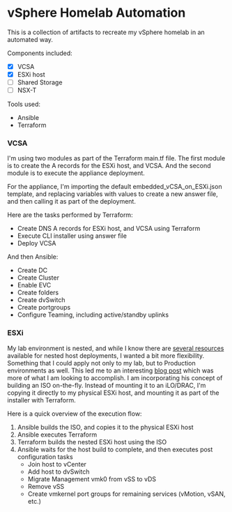 # vSphere Homelab Automation

This is a collection of artifacts to recreate my vSphere homelab in an automated way.

Components included:

- [x] VCSA
- [x] ESXi host
- [ ] Shared Storage
- [ ] NSX-T

Tools used:

- Ansible
- Terraform

### VCSA

I'm using two modules as part of the Terraform main.tf file. The first module is to create the A records for the ESXi host, and VCSA. And the second module is to execute the appliance deployment. 

For the appliance, I'm importing the default embedded_vCSA_on_ESXi.json template, and replacing variables with values to create a new answer file, and then calling it as part of the deployment.

Here are the tasks performed by Terraform:

- Create DNS A records for ESXi host, and VCSA using Terraform
- Execute CLI installer using answer file
- Deploy VCSA

And then Ansible:
- Create DC
- Create Cluster
- Enable EVC
- Create folders
- Create dvSwitch
- Create portgroups
- Configure Teaming, including active/standby uplinks

### ESXi
My lab environment is nested, and while I know there are [several resources](https://williamlam.com/nested-virtualization/nested-esxi-virtual-appliance) available for nested host deployments, I wanted a bit more flexibility. Something that I could apply not only to my lab, but to Production environments as well. This led me to an interesting [blog post](https://thinkingoutcloud.org/2020/03/14/single-touch-esxi-provisioning-with-ansible) which was more of what I am looking to accomplish. I am incorporating his concept of building an ISO on-the-fly. Instead of mounting it to an iLO/DRAC, I'm copying it directly to my physical ESXi host, and mounting it as part of the installer with Terraform.

Here is a quick overview of the execution flow:

1. Ansible builds the ISO, and copies it to the physical ESXi host
2. Ansible executes Terraform
3. Terraform builds the nested ESXi host using the ISO
4. Ansible waits for the host build to complete, and then executes post configuration tasks
   - Join host to vCenter
   - Add host to dvSwitch
   - Migrate Management vmk0 from vSS to vDS
   - Remove vSS
   - Create vmkernel port groups for remaining services (vMotion, vSAN, etc.)
